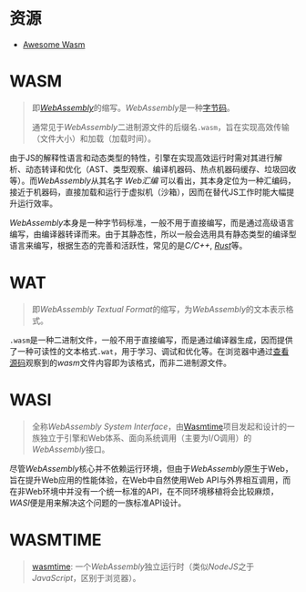 # 资源

- [Awesome Wasm](https://github.com/mbasso/awesome-wasm)

# WASM

> 即[*WebAssembly*](https://github.com/WebAssembly/design)的缩写。*WebAssembly*是一种[字节码](https://github.com/WebAssembly/design/blob/main/Semantics.md)。
> 
> 通常见于*WebAssembly*二进制源文件的后缀名`.wasm`，旨在实现高效传输（文件大小）和加载（加载时间）。

由于JS的解释性语言和动态类型的特性，引擎在实现高效运行时需对其进行解析、动态转译和优化（AST、类型观察、编译机器码、热点机器码缓存、垃圾回收等）。而*WebAssembly*从其名字 *Web汇编* 可以看出，其本身定位为一种汇编码，接近于机器码，直接加载和运行于虚拟机（沙箱），因而在替代JS工作时能大幅提升运行效率。

*WebAssembly*本身是一种字节码标准，一般不用于直接编写，而是通过高级语言编写，由编译器转译而来。由于其静态性，所以一般会选用具有静态类型的编译型语言来编写，根据生态的完善和活跃性，常见的是*C/C++*, [*Rust*](rust/rust.md#WebAssembly)等。

# WAT

> 即*WebAssembly Textual Format*的缩写，为*WebAssembly*的文本表示格式。
 
`.wasm`是一种二进制文件，一般不用于直接编写，而是通过编译器生成，因而提供了一种可读性的文本格式`.wat`，用于学习、调试和优化等。在浏览器中通过[查看源码](https://github.com/WebAssembly/design/blob/main/FAQ.md#will-webassembly-support-view-source-on-the-web)观察到的*wasm*文件内容即为该格式，而非二进制源文件。

# WASI

> 全称*WebAssembly System Interface*，由[Wasmtime](https://github.com/bytecodealliance/wasmtime)项目发起和设计的一族独立于引擎和Web体系、面向系统调用（主要为I/O调用）的*WebAssembly*接口。

尽管*WebAssembly*核心并不依赖运行环境，但由于*WebAssembly*原生于Web，旨在提升Web应用的性能体验，在Web中自然使用Web API与外界相互调用，而在非Web环境中并没有一个统一标准的API，在不同环境移植将会比较麻烦，*WASI*便是用来解决这个问题的一族标准API设计。

# WASMTIME

> [wasmtime](https://wasmtime.dev/): 一个*WebAssembly*独立运行时（类似*NodeJS*之于*JavaScript*，区别于浏览器）。